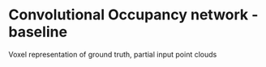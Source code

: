 # Convolutional Occupancy network - baseline 

Voxel representation of ground truth, partial input point clouds